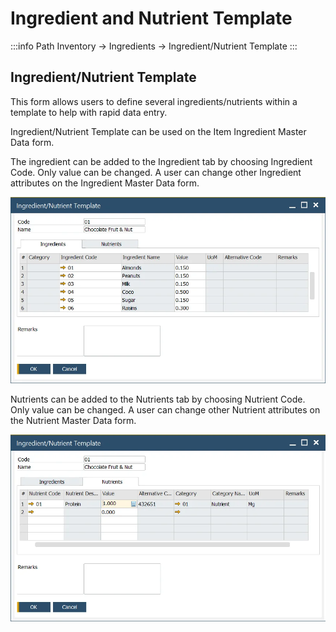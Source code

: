# Ingredient and Nutrient Template

:::info Path
Inventory → Ingredients → Ingredient/Nutrient Template
:::

## Ingredient/Nutrient Template

This form allows users to define several ingredients/nutrients within a template to help with rapid data entry.

Ingredient/Nutrient Template can be used on the Item Ingredient Master Data form.

The ingredient can be added to the Ingredient tab by choosing Ingredient Code. Only value can be changed. A user can change other Ingredient attributes on the Ingredient Master Data form.

![Ingredient Nutrient Template](./media/ingredient-nutrient-template.webp)

Nutrients can be added to the Nutrients tab by choosing Nutrient Code. Only value can be changed. A user can change other Nutrient attributes on the Nutrient Master Data form.

![Ingredient Nutrient Nutrients Template](./media/ingredient-nutrient-nutrients-template.webp)
